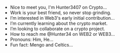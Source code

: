 - Nice to meet you, I'm Hunter3407 on Crypto...
- Work is your best friend, so never stop grinding.
- I’m interested in Web3's early initial contribution...
- I’m currently learning about the crypto market.
- I’m looking to collaborate on a crypto project.
- How to reach me @Hunter34 on WEB2 or WEB3...
- Pronouns: Him, He...
- Fun fact: Mengo and Celtics...

<!---
Hunter3407/Hunter3407 is a ✨ special ✨ repository because its `README.md` (this file) appears on your GitHub profile.
You can click the Preview link to take a look at your changes.
--->
